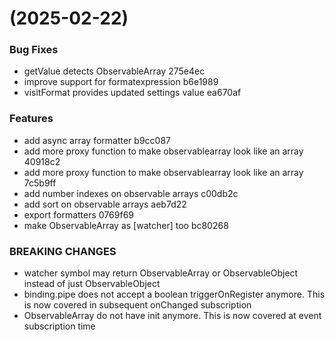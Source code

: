 #  (2025-02-22)


### Bug Fixes

* getValue detects ObservableArray 275e4ec
* improve support for formatexpression b6e1989
* visitFormat provides updated settings value ea670af


### Features

* add async array formatter b9cc087
* add more proxy function to make observablearray look like an array 40918c2
* add more proxy function to make observablearray look like an array 7c5b9ff
* add number indexes on observable arrays c00db2c
* add sort on observable arrays aeb7d22
* export formatters 0769f69
* make ObservableArray as [watcher] too bc80268


### BREAKING CHANGES

* watcher symbol may return ObservableArray or ObservableObject instead of just ObservableObject
* binding.pipe does not accept a boolean triggerOnRegister anymore. This is now covered in subsequent onChanged subscription
* ObservableArray do not have init anymore. This is now covered at event subscription time



